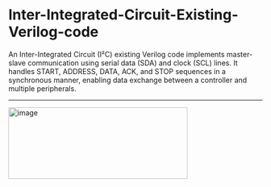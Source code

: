 # Inter-Integrated-Circuit-Existing-Verilog-code
An Inter-Integrated Circuit (I²C) existing Verilog code implements master-slave communication using serial data (SDA) and clock (SCL) lines. It handles START, ADDRESS, DATA, ACK, and STOP sequences in a synchronous manner, enabling data exchange between a controller and multiple peripherals.
________________________________________________________________________________________________________________________________________________________________________________________________________________________
<img width="355" height="142" alt="image" src="https://github.com/user-attachments/assets/fdb0338f-b19c-478d-827d-9729aa30d3f6" />
